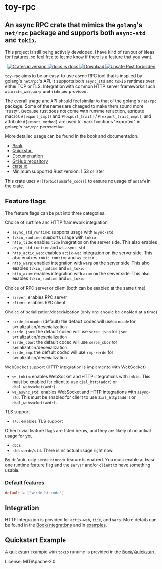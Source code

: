 # toy-rpc

## An async RPC crate that mimics the `golang`'s `net/rpc` package and supports both `async-std` and `tokio`.

This project is still being actively developed. I have kind of run out of ideas for features, so feel free to let me know if there is a feature that you want.

<div align="center">
<!-- Crates version -->
<a href="https://crates.io/crates/toy-rpc">
<img src="https://img.shields.io/crates/v/toy-rpc.svg?style=flat"
alt="Crates.io version" />
</a>
<!-- docs.rs docs -->
<a href="https://docs.rs/toy-rpc">
<img src="https://img.shields.io/badge/docs-latest-blue.svg?style=flat"
alt="docs.rs docs" />
</a>
<!-- Downloads -->
<a href="https://crates.io/crates/toy-rpc">
<img src="https://img.shields.io/crates/d/toy-rpc.svg?style=flat"
alt="Download" />
</a>
<a href="https://github.com/rust-secure-code/safety-dance/">
<img src="https://img.shields.io/badge/unsafe-forbidden-success.svg?style=flat"
alt="Unsafe Rust forbidden" />
</a>
</div>

`toy-rpc` aims to be an easy-to-use async RPC tool that is inspired by golang's `net/rpc`'s API.
It supports both `async_std` and `tokio` runtimes over either TCP or TLS. Integration with
common HTTP server frameworks such as `actix_web`, `warp` and `tide` are provided.

The overall usage and API should feel similar to that of the golang's `net/rpc` package. Some of the names are changed
to make them sound more "rusty". Because rust does not come with runtime reflection, attribute macros `#[export_impl]`
and `#[export_trait]` / `#[export_trait_impl]`, and attribute `#[export_method]` are used to mark functions "exported" in golang's
`net/rpc` perspective.

More detailed usage can be found in the book and documentation.

- [Book](https://minghuaw.github.io/toy-rpc/01_introduction.html)
- [Quickstart](https://minghuaw.github.io/toy-rpc/02_quickstart.html)
- [Documentation](https://docs.rs/toy-rpc/0.7.0-alpha.0/toy_rpc/)
- [GitHub repository](https://github.com/minghuaw/toy-rpc)
- [crate.io](https://crates.io/crates/toy-rpc)
- Minimum supported Rust version: 1.53 or later

This crate uses `#![forbid(unsafe_code)]` to ensure no usage of `unsafe` in the crate.

## Feature flags

The feature flags can be put into three categories.

Choice of runtime and HTTP framework integration

- `async_std_runtime`: supports usage with `async-std`
- `tokio_runtime`: supports usage with `tokio`
- `http_tide`: enables `tide` integration on the server side. This also enables `async_std_runtime` and `ws_async_std`
- `http_actix_web`: enables `actix-web` integration on the server side. This also enables `tokio_runtime` and `ws_tokio`
- `http_warp`: enables integration with `warp` on the server side. This also enables `tokio_runtime` and `ws_tokio`
- `http_axum`: enables integration with `axum` on the server side. This also enables `tokio_runtime` and `ws_tokio`

Choice of RPC server or client (both can be enabled at the same time)

- `server`: enables RPC server
- `client`: enables RPC client

Choice of serialization/deserialzation (only one should be enabled at a time)

- `serde_bincode`: (default) the default codec will use `bincode`
    for serialization/deserialization
- `serde_json`: the default codec will use `serde_json`
    for `json` serialization/deserialization
- `serde_cbor`: the default codec will use `serde_cbor`
    for serialization/deserialization
- `serde_rmp`: the default codec will use `rmp-serde`
    for serialization/deserialization

WebSocket support (HTTP integration is implementd with WebSocket)

- `ws_tokio`: enables WebSocket and HTTP integrations with `tokio`.
This must be enabled for client to use `dial_http(addr)` or `dial_websocket(addr)`.
- `ws_async_std`: enables WebSocket and HTTP integrations with `async-std`.
This must be enabled for client to use `dial_http(addr)` or `dial_websocket(addr)`.

TLS support

- `tls`: enables TLS support

Other trivial feature flags are listed below, and they are likely of no actual usage for you.
- `docs`
- `std`: `serde/std`. There is no actual usage right now.

By default, only `serde_bincode` feature is enabled.
You must enable at least one runtime feature flag and the `server` and/or `client` to have something usable.

### Default features

```toml
default = ["serde_bincode"]
```

## Integration

HTTP integration is provided for `actix-web`, `tide`, and `warp`. More details can be found
in the [Book/Integrations](https://minghuaw.github.io/toy-rpc/05_integration.html) and in
[examples](https://github.com/minghuaw/toy-rpc/tree/main/examples).

## Quickstart Example

A quickstart example with `tokio` runtime is provided in the [Book/Quickstart](https://minghuaw.github.io/toy-rpc/02_quickstart.html).


License: MIT/Apache-2.0
